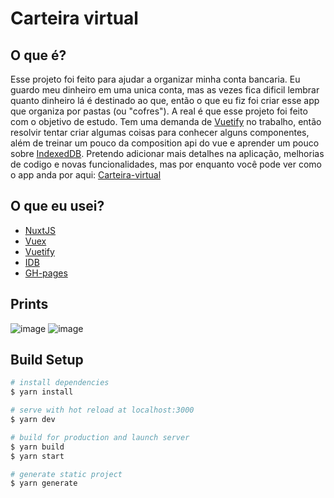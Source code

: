 # Carteira virtual 

## O que é? 
Esse projeto foi feito para ajudar a organizar minha conta bancaria. Eu guardo meu dinheiro em uma unica conta, mas as vezes fica dificil lembrar quanto dinheiro lá é destinado ao que, então o que eu fiz foi criar esse app que organiza por pastas (ou "cofres").
A real é que esse projeto foi feito com o objetivo de estudo. Tem uma demanda de [Vuetify](https://vuetifyjs.com/en/) no trabalho, então resolvir tentar criar algumas coisas para conhecer alguns componentes, além de treinar um pouco da composition api do vue e aprender um pouco sobre [IndexedDB](https://developer.mozilla.org/pt-BR/docs/Web/API/IndexedDB_API).
Pretendo adicionar mais detalhes na aplicação, melhorias de codigo e novas funcionalidades, mas por enquanto você pode ver como o app anda por aqui: [Carteira-virtual](https://andreluis1506.github.io/carteira-virtual/)

## O que eu usei? 

* [NuxtJS](https://nuxtjs.org/)
* [Vuex](https://vuex.vuejs.org/)
* [Vuetify](https://vuetifyjs.com/en/)
* [IDB](https://github.com/jakearchibald/idb)
* [GH-pages](https://docs.github.com/pt/pages/getting-started-with-github-pages/about-github-pages)

## Prints

![image](https://user-images.githubusercontent.com/57544105/156278793-d44f2bee-7da2-44d3-88d0-2ed9c6498974.png)
![image](https://user-images.githubusercontent.com/57544105/156279018-1e1cb205-5a59-4839-9bb9-f6cd601e06c5.png)

## Build Setup

```bash
# install dependencies
$ yarn install

# serve with hot reload at localhost:3000
$ yarn dev

# build for production and launch server
$ yarn build
$ yarn start

# generate static project
$ yarn generate
```

